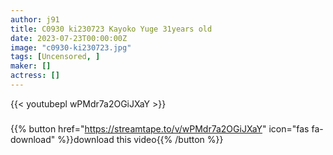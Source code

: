 ```yaml
---
author: j91
title: C0930 ki230723 Kayoko Yuge 31years old
date: 2023-07-23T00:00:00Z
image: "c0930-ki230723.jpg"
tags: [Uncensored, ]
maker: []
actress: []
---
```



{{< youtubepl wPMdr7a2OGiJXaY >}}
###

{{% button href="https://streamtape.to/v/wPMdr7a2OGiJXaY" icon="fas fa-download" %}}download this video{{% /button %}}

